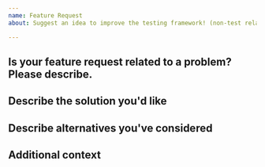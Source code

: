 ```yaml
---
name: Feature Request
about: Suggest an idea to improve the testing framework! (non-test related)

---
```

<!--- Delete where not applicable --->
## Is your feature request related to a problem? Please describe.
<!--- A clear and concise description of what the problem is. Ex. I'm always frustrated when [...] -->


## Describe the solution you'd like
<!--- A clear and concise description of what you want to happen. -->


## Describe alternatives you've considered
<!--- A clear and concise description of any alternative solutions or features you've considered. -->


## Additional context
<!--- Add any other context or screenshots about the feature request here. -->
